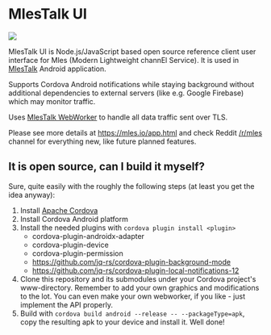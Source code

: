 # MlesTalk UI

![](mlestalk_login.gif)

MlesTalk UI is Node.js/JavaScript based open source reference client user interface for Mles (Modern Lightweight channEl Service). It is used in [MlesTalk](https://play.google.com/store/apps/details?id=io.mles.mlestalk) Android application.

Supports Cordova Android notifications while staying background without additional dependencies to external servers (like e.g. Google Firebase) which may monitor traffic.

Uses [MlesTalk WebWorker](https://github.com/jq-rs/mlestalk-webworker) to handle all data traffic sent over TLS.

Please see more details at https://mles.io/app.html and check Reddit [/r/mles](https://www.reddit.com/r/mles/) channel for everything new, like future planned features.

## It is open source, can I build it myself?

Sure, quite easily with the roughly the following steps (at least you get the idea anyway):
 1. Install [Apache Cordova](https://cordova.apache.org/)
 2. Install Cordova Android platform
 3. Install the needed plugins with ```cordova plugin install <plugin>```
     * cordova-plugin-androidx-adapter
     * cordova-plugin-device
     * cordova-plugin-permission
     * https://github.com/jq-rs/cordova-plugin-background-mode
     * https://github.com/jq-rs/cordova-plugin-local-notifications-12
 4. Clone this repository and its submodules under your Cordova project's www-directory. Remember to add your own graphics and modifications to the lot. You can even make your own webworker, if you like - just implement the API properly.
 5. Build with ```cordova build android --release -- --packageType=apk```, copy the resulting apk to your device and install it. Well done!
 
